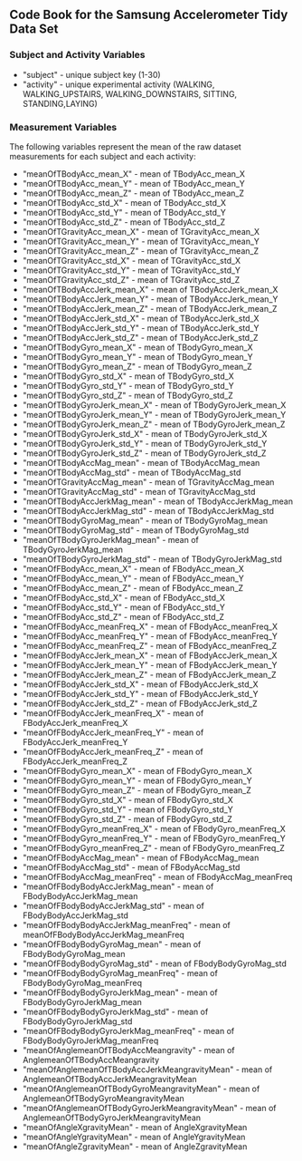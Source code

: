 ## Code Book for the Samsung Accelerometer Tidy Data Set
### Subject and Activity Variables
* "subject"                                     - unique subject key (1-30)
* "activity"                                    - unique experimental activity (WALKING, WALKING_UPSTAIRS, WALKING_DOWNSTAIRS, SITTING, STANDING,LAYING)

### Measurement Variables
The following variables represent the mean of the raw dataset measurements for each subject and each activity:

* "meanOfTBodyAcc_mean_X"                         - mean of TBodyAcc_mean_X                        
* "meanOfTBodyAcc_mean_Y"                         - mean of TBodyAcc_mean_Y                       
* "meanOfTBodyAcc_mean_Z"                         - mean of TBodyAcc_mean_Z                      
* "meanOfTBodyAcc_std_X"                          - mean of TBodyAcc_std_X                
* "meanOfTBodyAcc_std_Y"                          - mean of TBodyAcc_std_Y                          
* "meanOfTBodyAcc_std_Z"                          - mean of TBodyAcc_std_Z                         
* "meanOfTGravityAcc_mean_X"                      - mean of TGravityAcc_mean_X                   
* "meanOfTGravityAcc_mean_Y"                      - mean of TGravityAcc_mean_Y                   
* "meanOfTGravityAcc_mean_Z"                      - mean of TGravityAcc_mean_Z  
* "meanOfTGravityAcc_std_X"                       - mean of TGravityAcc_std_X                     
* "meanOfTGravityAcc_std_Y"                       - mean of TGravityAcc_std_Y                                         
* "meanOfTGravityAcc_std_Z"                       - mean of TGravityAcc_std_Z                                        
* "meanOfTBodyAccJerk_mean_X"                     - mean of TBodyAccJerk_mean_X                    
* "meanOfTBodyAccJerk_mean_Y"                     - mean of TBodyAccJerk_mean_Y                    
* "meanOfTBodyAccJerk_mean_Z"                     - mean of TBodyAccJerk_mean_Z                     
* "meanOfTBodyAccJerk_std_X"                      - mean of TBodyAccJerk_std_X                    
* "meanOfTBodyAccJerk_std_Y"                      - mean of TBodyAccJerk_std_Y                      
* "meanOfTBodyAccJerk_std_Z"                      - mean of TBodyAccJerk_std_Z
* "meanOfTBodyGyro_mean_X"                        - mean of TBodyGyro_mean_X                    
* "meanOfTBodyGyro_mean_Y"                        - mean of TBodyGyro_mean_Y                       
* "meanOfTBodyGyro_mean_Z"                        - mean of TBodyGyro_mean_Z                        
* "meanOfTBodyGyro_std_X"                         - mean of TBodyGyro_std_X                      
* "meanOfTBodyGyro_std_Y"                         - mean of TBodyGyro_std_Y                         
* "meanOfTBodyGyro_std_Z"                         - mean of TBodyGyro_std_Z                        
* "meanOfTBodyGyroJerk_mean_X"                    - mean of TBodyGyroJerk_mean_X                   
* "meanOfTBodyGyroJerk_mean_Y"                    - mean of TBodyGyroJerk_mean_Y                   
* "meanOfTBodyGyroJerk_mean_Z"                    - mean of TBodyGyroJerk_mean_Z                    
* "meanOfTBodyGyroJerk_std_X"                     - mean of TBodyGyroJerk_std_X                   
* "meanOfTBodyGyroJerk_std_Y"                     - mean of TBodyGyroJerk_std_Y                    
* "meanOfTBodyGyroJerk_std_Z"                     - mean of TBodyGyroJerk_std_Z                    
* "meanOfTBodyAccMag_mean"                        - mean of TBodyAccMag_mean                       
* "meanOfTBodyAccMag_std"                         - mean of TBodyAccMag_std                        
* "meanOfTGravityAccMag_mean"                     - mean of TGravityAccMag_mean                 
* "meanOfTGravityAccMag_std"                      - mean of TGravityAccMag_std                   
* "meanOfTBodyAccJerkMag_mean"                    - mean of TBodyAccJerkMag_mean                   
* "meanOfTBodyAccJerkMag_std"                     - mean of TBodyAccJerkMag_std                  
* "meanOfTBodyGyroMag_mean"                       - mean of TBodyGyroMag_mean                    
* "meanOfTBodyGyroMag_std"                        - mean of TBodyGyroMag_std                     
* "meanOfTBodyGyroJerkMag_mean"                   - mean of TBodyGyroJerkMag_mean               
* "meanOfTBodyGyroJerkMag_std"                    - mean of TBodyGyroJerkMag_std                 
* "meanOfFBodyAcc_mean_X"                         - mean of FBodyAcc_mean_X                      
* "meanOfFBodyAcc_mean_Y"                         - mean of FBodyAcc_mean_Y                     
* "meanOfFBodyAcc_mean_Z"                         - mean of FBodyAcc_mean_Z                     
* "meanOfFBodyAcc_std_X"                          - mean of FBodyAcc_std_X                     
* "meanOfFBodyAcc_std_Y"                          - mean of FBodyAcc_std_Y                         
* "meanOfFBodyAcc_std_Z"                          - mean of FBodyAcc_std_Z                       
* "meanOfFBodyAcc_meanFreq_X"                     - mean of FBodyAcc_meanFreq_X               
* "meanOfFBodyAcc_meanFreq_Y"                     - mean of FBodyAcc_meanFreq_Y                    
* "meanOfFBodyAcc_meanFreq_Z"                     - mean of FBodyAcc_meanFreq_Z                     
* "meanOfFBodyAccJerk_mean_X"                     - mean of FBodyAccJerk_mean_X                  
* "meanOfFBodyAccJerk_mean_Y"                     - mean of FBodyAccJerk_mean_Y                     
* "meanOfFBodyAccJerk_mean_Z"                     - mean of FBodyAccJerk_mean_Z                    
* "meanOfFBodyAccJerk_std_X"                      - mean of FBodyAccJerk_std_X                    
* "meanOfFBodyAccJerk_std_Y"                      - mean of FBodyAccJerk_std_Y                     
* "meanOfFBodyAccJerk_std_Z"                      - mean of FBodyAccJerk_std_Z                      
* "meanOfFBodyAccJerk_meanFreq_X"                 - mean of FBodyAccJerk_meanFreq_X              
* "meanOfFBodyAccJerk_meanFreq_Y"                 - mean of FBodyAccJerk_meanFreq_Y                 
* "meanOfFBodyAccJerk_meanFreq_Z"                 - mean of FBodyAccJerk_meanFreq_Z                
* "meanOfFBodyGyro_mean_X"                        - mean of FBodyGyro_mean_X                      
* "meanOfFBodyGyro_mean_Y"                        - mean of FBodyGyro_mean_Y                      
* "meanOfFBodyGyro_mean_Z"                        - mean of FBodyGyro_mean_Z                        
* "meanOfFBodyGyro_std_X"                         - mean of FBodyGyro_std_X                       
* "meanOfFBodyGyro_std_Y"                         - mean of FBodyGyro_std_Y                        
* "meanOfFBodyGyro_std_Z"                         - mean of FBodyGyro_std_Z                        
* "meanOfFBodyGyro_meanFreq_X"                    - mean of FBodyGyro_meanFreq_X                   
* "meanOfFBodyGyro_meanFreq_Y"                    - mean of FBodyGyro_meanFreq_Y                  
* "meanOfFBodyGyro_meanFreq_Z"                    - mean of FBodyGyro_meanFreq_Z                 
* "meanOfFBodyAccMag_mean"                        - mean of FBodyAccMag_mean                      
* "meanOfFBodyAccMag_std"                         - mean of FBodyAccMag_std                       
* "meanOfFBodyAccMag_meanFreq"                    - mean of FBodyAccMag_meanFreq                 
* "meanOfFBodyBodyAccJerkMag_mean"                - mean of FBodyBodyAccJerkMag_mean               
* "meanOfFBodyBodyAccJerkMag_std"                 - mean of FBodyBodyAccJerkMag_std              
* "meanOfFBodyBodyAccJerkMag_meanFreq"            - mean of meanOfFBodyBodyAccJerkMag_meanFreq          
* "meanOfFBodyBodyGyroMag_mean"                   - mean of FBodyBodyGyroMag_mean              
* "meanOfFBodyBodyGyroMag_std"                    - mean of FBodyBodyGyroMag_std                   
* "meanOfFBodyBodyGyroMag_meanFreq"               - mean of FBodyBodyGyroMag_meanFreq            
* "meanOfFBodyBodyGyroJerkMag_mean"               - mean of FBodyBodyGyroJerkMag_mean             
* "meanOfFBodyBodyGyroJerkMag_std"                - mean of FBodyBodyGyroJerkMag_std            
* "meanOfFBodyBodyGyroJerkMag_meanFreq"           - mean of FBodyBodyGyroJerkMag_meanFreq          
* "meanOfAnglemeanOfTBodyAccMeangravity"          - mean of AnglemeanOfTBodyAccMeangravity       
* "meanOfAnglemeanOfTBodyAccJerkMeangravityMean"  - mean of AnglemeanOfTBodyAccJerkMeangravityMean 
* "meanOfAnglemeanOfTBodyGyroMeangravityMean"     - mean of AnglemeanOfTBodyGyroMeangravityMean  
* "meanOfAnglemeanOfTBodyGyroJerkMeangravityMean" - mean of AnglemeanOfTBodyGyroJerkMeangravityMean
* "meanOfAngleXgravityMean"                       - mean of AngleXgravityMean                     
* "meanOfAngleYgravityMean"                       - mean of AngleYgravityMean                       
* "meanOfAngleZgravityMean"                       - mean of AngleZgravityMean   
